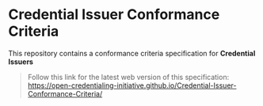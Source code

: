 # Credential Issuer Conformance Criteria

This repository contains a conformance criteria specification for **Credential Issuers**

> Follow this link for the latest web version of this specification: https://open-credentialing-initiative.github.io/Credential-Issuer-Conformance-Criteria/

